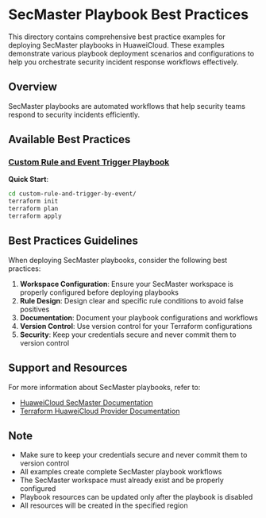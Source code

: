 # SecMaster Playbook Best Practices

This directory contains comprehensive best practice examples for deploying SecMaster playbooks in HuaweiCloud.
These examples demonstrate various playbook deployment scenarios and configurations to help you orchestrate security
incident response workflows effectively.

## Overview

SecMaster playbooks are automated workflows that help security teams respond to security incidents efficiently.

## Available Best Practices

### [Custom Rule and Event Trigger Playbook](./custom-rule-and-trigger-by-event/README.md)

**Quick Start**:

```bash
cd custom-rule-and-trigger-by-event/
terraform init
terraform plan
terraform apply
```

## Best Practices Guidelines

When deploying SecMaster playbooks, consider the following best practices:

1. **Workspace Configuration**: Ensure your SecMaster workspace is properly configured before deploying playbooks
2. **Rule Design**: Design clear and specific rule conditions to avoid false positives
3. **Documentation**: Document your playbook configurations and workflows
4. **Version Control**: Use version control for your Terraform configurations
5. **Security**: Keep your credentials secure and never commit them to version control

## Support and Resources

For more information about SecMaster playbooks, refer to:

* [HuaweiCloud SecMaster Documentation](https://support.huaweicloud.com/secmaster/)
* [Terraform HuaweiCloud Provider Documentation](https://registry.terraform.io/providers/huaweicloud/huaweicloud/latest/docs)

## Note

* Make sure to keep your credentials secure and never commit them to version control
* All examples create complete SecMaster playbook workflows
* The SecMaster workspace must already exist and be properly configured
* Playbook resources can be updated only after the playbook is disabled
* All resources will be created in the specified region

